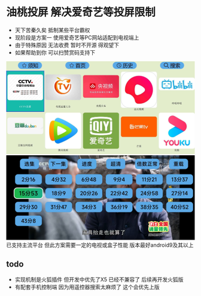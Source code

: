 # 油桃投屏 解决爱奇艺等投屏限制
- 天下苦秦久矣  抵制某些平台霸权
- 现阶段是方案一 使用爱奇艺等PC网站适配到电视端上
- 由于特殊原因 无法收费 暂时不开源 得观望下
- 如果帮助到你 可以扫赞赏码支持下

 ![首页](img/home.jpg)
 ![demo](img/demo.jpg)
已支持主流平台 但此方案需要一定的电视或盒子性能 版本最好android9及其以上

## todo
- 实现机制是火狐插件 但开发中优先了X5 已经不兼容了 后续再开发火狐版
- 有配套手机控制端 因为用遥控器搜索太麻烦了 这个会优先上版



